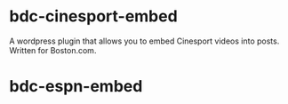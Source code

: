 # bdc-cinesport-embed
A wordpress plugin that allows you to embed Cinesport videos into posts. Written for Boston.com.
# bdc-espn-embed
